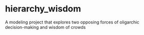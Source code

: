 # hierarchy_wisdom
A modeling project that explores two opposing forces of oligarchic decision-making and wisdom of crowds
